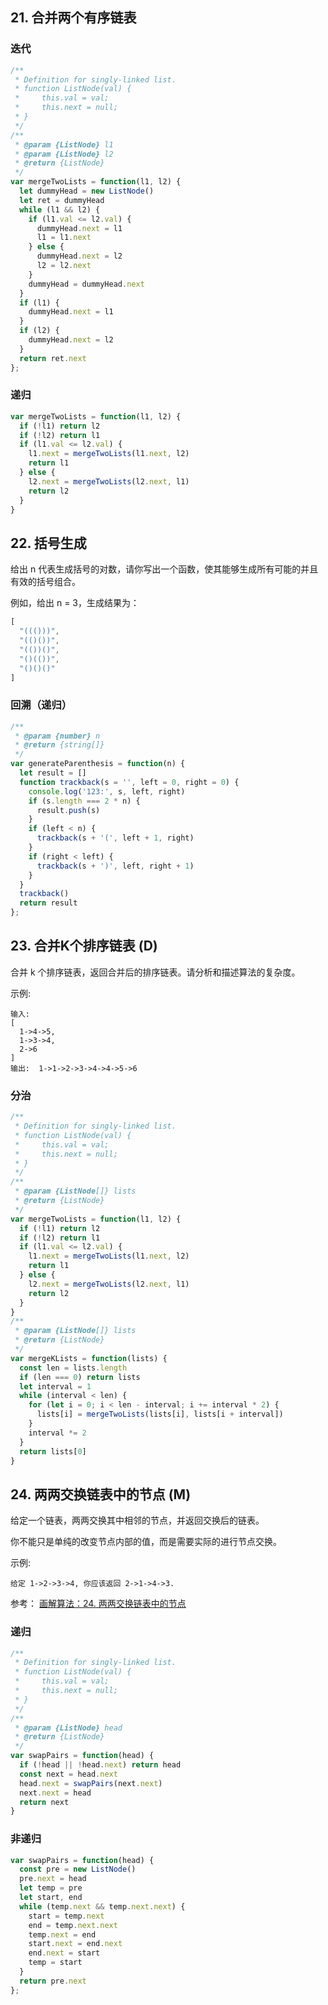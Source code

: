## 21. 合并两个有序链表

### 迭代

```js
/**
 * Definition for singly-linked list.
 * function ListNode(val) {
 *     this.val = val;
 *     this.next = null;
 * }
 */
/**
 * @param {ListNode} l1
 * @param {ListNode} l2
 * @return {ListNode}
 */
var mergeTwoLists = function(l1, l2) {
  let dummyHead = new ListNode()
  let ret = dummyHead
  while (l1 && l2) {
    if (l1.val <= l2.val) {
      dummyHead.next = l1
      l1 = l1.next
    } else {
      dummyHead.next = l2
      l2 = l2.next
    }
    dummyHead = dummyHead.next
  }
  if (l1) {
    dummyHead.next = l1
  }
  if (l2) {
    dummyHead.next = l2
  }
  return ret.next
};
```

### 递归

```js
var mergeTwoLists = function(l1, l2) {
  if (!l1) return l2
  if (!l2) return l1
  if (l1.val <= l2.val) {
    l1.next = mergeTwoLists(l1.next, l2)
    return l1
  } else {
    l2.next = mergeTwoLists(l2.next, l1)
    return l2
  }
}
```

## 22. 括号生成

给出 n 代表生成括号的对数，请你写出一个函数，使其能够生成所有可能的并且有效的括号组合。

例如，给出 n = 3，生成结果为：
```js
[
  "((()))",
  "(()())",
  "(())()",
  "()(())",
  "()()()"
]
```

### 回溯（递归）

```js
/**
 * @param {number} n
 * @return {string[]}
 */
var generateParenthesis = function(n) {
  let result = []
  function trackback(s = '', left = 0, right = 0) {
    console.log('123:', s, left, right)
    if (s.length === 2 * n) {
      result.push(s)
    }
    if (left < n) {
      trackback(s + '(', left + 1, right)
    }
    if (right < left) {
      trackback(s + ')', left, right + 1)
    }
  }
  trackback()
  return result
};
```

## 23. 合并K个排序链表 (D)

合并 k 个排序链表，返回合并后的排序链表。请分析和描述算法的复杂度。

示例:

```
输入:
[
  1->4->5,
  1->3->4,
  2->6
]
输出:  1->1->2->3->4->4->5->6
```

### 分治

```js
/**
 * Definition for singly-linked list.
 * function ListNode(val) {
 *     this.val = val;
 *     this.next = null;
 * }
 */
/**
 * @param {ListNode[]} lists
 * @return {ListNode}
 */
var mergeTwoLists = function(l1, l2) {
  if (!l1) return l2
  if (!l2) return l1
  if (l1.val <= l2.val) {
    l1.next = mergeTwoLists(l1.next, l2)
    return l1
  } else {
    l2.next = mergeTwoLists(l2.next, l1)
    return l2
  }
}
/**
 * @param {ListNode[]} lists
 * @return {ListNode}
 */
var mergeKLists = function(lists) {
  const len = lists.length
  if (len === 0) return lists
  let interval = 1
  while (interval < len) {
    for (let i = 0; i < len - interval; i += interval * 2) {
      lists[i] = mergeTwoLists(lists[i], lists[i + interval])
    }
    interval *= 2
  }
  return lists[0]
}
```

## 24. 两两交换链表中的节点 (M)

给定一个链表，两两交换其中相邻的节点，并返回交换后的链表。

你不能只是单纯的改变节点内部的值，而是需要实际的进行节点交换。

示例:
```
给定 1->2->3->4, 你应该返回 2->1->4->3.
```

参考：
[画解算法：24. 两两交换链表中的节点](https://leetcode-cn.com/problems/swap-nodes-in-pairs/solution/hua-jie-suan-fa-24-liang-liang-jiao-huan-lian-biao/)

### 递归

```js
/**
 * Definition for singly-linked list.
 * function ListNode(val) {
 *     this.val = val;
 *     this.next = null;
 * }
 */
/**
 * @param {ListNode} head
 * @return {ListNode}
 */
var swapPairs = function(head) {
  if (!head || !head.next) return head
  const next = head.next
  head.next = swapPairs(next.next)
  next.next = head
  return next
}
```

### 非递归

```js
var swapPairs = function(head) {
  const pre = new ListNode()
  pre.next = head
  let temp = pre
  let start, end
  while (temp.next && temp.next.next) {
    start = temp.next
    end = temp.next.next
    temp.next = end
    start.next = end.next
    end.next = start
    temp = start
  }
  return pre.next
};
```